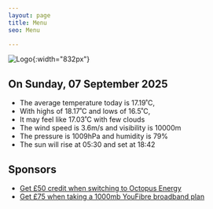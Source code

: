 ```yaml
---
layout: page
title: Menu
seo: Menu

---
```


![Logo](/images/logo.jpg){:width="832px"}

<!-- weather_marker starts -->
## On Sunday, 07 September 2025

- The average temperature today is 17.19˚C,
- With highs of 18.17˚C and lows of 16.5˚C,
- It may feel like 17.03˚C with few clouds
- The wind speed is 3.6m/s and visibility is 10000m
- The pressure is 1009hPa and humidity is 79%
- The sun will rise at 05:30 and set at 18:42

<!-- weather_marker ends -->

## Sponsors

- [Get £50 credit when switching to Octopus Energy](https://bit.ly/3oD1nnS)
- [Get £75 when taking a 1000mb YouFibre broadband plan](https://aklam.io/91zWhU?)
